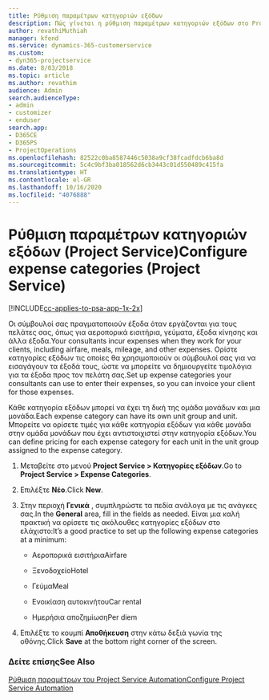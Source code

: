 ```yaml
---
title: Ρύθμιση παραμέτρων κατηγοριών εξόδων
description: Πώς γίνεται η ρύθμιση παραμέτρων κατηγοριών εξόδων στο Project Service
author: revathiMuthiah
manager: kfend
ms.service: dynamics-365-customerservice
ms.custom:
- dyn365-projectservice
ms.date: 8/03/2018
ms.topic: article
ms.author: revathim
audience: Admin
search.audienceType:
- admin
- customizer
- enduser
search.app:
- D365CE
- D365PS
- ProjectOperations
ms.openlocfilehash: 82522c0ba8587446c5038a9cf38fcadfdcb6ba8d
ms.sourcegitcommit: 5c4c9bf3ba018562d6cb3443c01d550489c415fa
ms.translationtype: HT
ms.contentlocale: el-GR
ms.lasthandoff: 10/16/2020
ms.locfileid: "4076888"
---
```

# <a name="configure-expense-categories-project-service"></a><span data-ttu-id="191fd-103">Ρύθμιση παραμέτρων κατηγοριών εξόδων (Project Service)</span><span class="sxs-lookup"><span data-stu-id="191fd-103">Configure expense categories (Project Service)</span></span>

[!INCLUDE[cc-applies-to-psa-app-1x-2x](../includes/cc-applies-to-psa-app-1x-2x.md)]

<span data-ttu-id="191fd-104">Οι σύμβουλοί σας πραγματοποιούν έξοδα όταν εργάζονται για τους πελάτες σας, όπως για αεροπορικά εισιτήρια, γεύματα, έξοδα κίνησης και άλλα έξοδα.</span><span class="sxs-lookup"><span data-stu-id="191fd-104">Your consultants incur expenses when they work for your clients, including airfare, meals, mileage, and other expenses.</span></span> <span data-ttu-id="191fd-105">Ορίστε κατηγορίες εξόδων τις οποίες θα χρησιμοποιούν οι σύμβουλοί σας για να εισαγάγουν τα έξοδά τους, ώστε να μπορείτε να δημιουργείτε τιμολόγια για τα έξοδα προς τον πελάτη σας.</span><span class="sxs-lookup"><span data-stu-id="191fd-105">Set up expense categories your consultants can use to enter their expenses, so you can invoice your client for those expenses.</span></span>  
  
<span data-ttu-id="191fd-106">Κάθε κατηγορία εξόδων μπορεί να έχει τη δική της ομάδα μονάδων και μια μονάδα.</span><span class="sxs-lookup"><span data-stu-id="191fd-106">Each expense category can have its own unit group and unit.</span></span> <span data-ttu-id="191fd-107">Μπορείτε να ορίσετε τιμές για κάθε κατηγορία εξόδων για κάθε μονάδα στην ομάδα μονάδων που έχει αντιστοιχιστεί στην κατηγορία εξόδων.</span><span class="sxs-lookup"><span data-stu-id="191fd-107">You can define pricing for each expense category for each unit in the unit group assigned to the expense category.</span></span>  
  
1.  <span data-ttu-id="191fd-108">Μεταβείτε στο μενού **Project Service > Κατηγορίες εξόδων**.</span><span class="sxs-lookup"><span data-stu-id="191fd-108">Go to **Project Service > Expense Categories**.</span></span>  
  
2.  <span data-ttu-id="191fd-109">Επιλέξτε **Νέο**.</span><span class="sxs-lookup"><span data-stu-id="191fd-109">Click **New**.</span></span>  
  
3.  <span data-ttu-id="191fd-110">Στην περιοχή **Γενικά** , συμπληρώστε τα πεδία ανάλογα με τις ανάγκες σας.</span><span class="sxs-lookup"><span data-stu-id="191fd-110">In the **General** area, fill in the fields as needed.</span></span> <span data-ttu-id="191fd-111">Είναι μια καλή πρακτική να ορίσετε τις ακόλουθες κατηγορίες εξόδων στο ελάχιστο:</span><span class="sxs-lookup"><span data-stu-id="191fd-111">It’s a good practice to set up the following expense categories at a minimum:</span></span>  
  
    -   <span data-ttu-id="191fd-112">Αεροπορικά εισιτήρια</span><span class="sxs-lookup"><span data-stu-id="191fd-112">Airfare</span></span>  
  
    -   <span data-ttu-id="191fd-113">Ξενοδοχείο</span><span class="sxs-lookup"><span data-stu-id="191fd-113">Hotel</span></span>  
  
    -   <span data-ttu-id="191fd-114">Γεύμα</span><span class="sxs-lookup"><span data-stu-id="191fd-114">Meal</span></span>  
  
    -   <span data-ttu-id="191fd-115">Ενοικίαση αυτοκινήτου</span><span class="sxs-lookup"><span data-stu-id="191fd-115">Car rental</span></span>  
  
    -   <span data-ttu-id="191fd-116">Ημερήσια αποζημίωση</span><span class="sxs-lookup"><span data-stu-id="191fd-116">Per diem</span></span>  
  
4.  <span data-ttu-id="191fd-117">Επιλέξτε το κουμπί **Αποθήκευση** στην κάτω δεξιά γωνία της οθόνης.</span><span class="sxs-lookup"><span data-stu-id="191fd-117">Click **Save** at the bottom right corner of the screen.</span></span>  
  
### <a name="see-also"></a><span data-ttu-id="191fd-118">Δείτε επίσης</span><span class="sxs-lookup"><span data-stu-id="191fd-118">See Also</span></span>  
 [<span data-ttu-id="191fd-119">Ρύθμιση παραμέτρων του Project Service Automation</span><span class="sxs-lookup"><span data-stu-id="191fd-119">Configure Project Service Automation</span></span>](../psa/configure.md)
